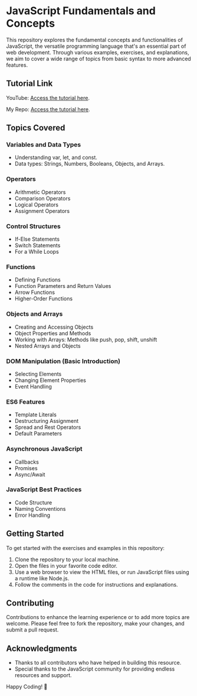 # JavaScript Fundamentals and Concepts

This repository explores the fundamental concepts and functionalities of JavaScript, the versatile programming language that's an essential part of web development. Through various examples, exercises, and explanations, we aim to cover a wide range of topics from basic syntax to more advanced features.

## Tutorial Link

YouTube: [Access the tutorial here](https://www.youtube.com/watch?v=PkZNo7MFNFg&t=3360s).

My Repo: [Access the tutorial here](https://github.com/sagar9623/Learn_JavaScript).

## Topics Covered

### Variables and Data Types

- Understanding var, let, and const.
- Data types: Strings, Numbers, Booleans, Objects, and Arrays.

### Operators

- Arithmetic Operators
- Comparison Operators
- Logical Operators
- Assignment Operators

### Control Structures

- If-Else Statements
- Switch Statements
- For a While Loops

### Functions

- Defining Functions
- Function Parameters and Return Values
- Arrow Functions
- Higher-Order Functions

### Objects and Arrays

- Creating and Accessing Objects
- Object Properties and Methods
- Working with Arrays: Methods like push, pop, shift, unshift
- Nested Arrays and Objects

### DOM Manipulation (Basic Introduction)

- Selecting Elements
- Changing Element Properties
- Event Handling

### ES6 Features

- Template Literals
- Destructuring Assignment
- Spread and Rest Operators
- Default Parameters

### Asynchronous JavaScript

- Callbacks
- Promises
- Async/Await

### JavaScript Best Practices

- Code Structure
- Naming Conventions
- Error Handling

## Getting Started

To get started with the exercises and examples in this repository:

1. Clone the repository to your local machine.
2. Open the files in your favorite code editor.
3. Use a web browser to view the HTML files, or run JavaScript files using a runtime like Node.js.
4. Follow the comments in the code for instructions and explanations.

## Contributing

Contributions to enhance the learning experience or to add more topics are welcome. Please feel free to fork the repository, make your changes, and submit a pull request.

## Acknowledgments

- Thanks to all contributors who have helped in building this resource.
- Special thanks to the JavaScript community for providing endless resources and support.

Happy Coding! 🚀
